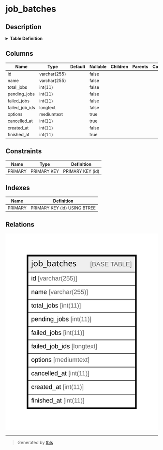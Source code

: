 # job_batches

## Description

<details>
<summary><strong>Table Definition</strong></summary>

```sql
CREATE TABLE `job_batches` (
  `id` varchar(255) COLLATE utf8mb4_unicode_ci NOT NULL,
  `name` varchar(255) COLLATE utf8mb4_unicode_ci NOT NULL,
  `total_jobs` int(11) NOT NULL,
  `pending_jobs` int(11) NOT NULL,
  `failed_jobs` int(11) NOT NULL,
  `failed_job_ids` longtext COLLATE utf8mb4_unicode_ci NOT NULL,
  `options` mediumtext COLLATE utf8mb4_unicode_ci,
  `cancelled_at` int(11) DEFAULT NULL,
  `created_at` int(11) NOT NULL,
  `finished_at` int(11) DEFAULT NULL,
  PRIMARY KEY (`id`)
) ENGINE=InnoDB DEFAULT CHARSET=utf8mb4 COLLATE=utf8mb4_unicode_ci
```

</details>

## Columns

| Name | Type | Default | Nullable | Children | Parents | Comment |
| ---- | ---- | ------- | -------- | -------- | ------- | ------- |
| id | varchar(255) |  | false |  |  |  |
| name | varchar(255) |  | false |  |  |  |
| total_jobs | int(11) |  | false |  |  |  |
| pending_jobs | int(11) |  | false |  |  |  |
| failed_jobs | int(11) |  | false |  |  |  |
| failed_job_ids | longtext |  | false |  |  |  |
| options | mediumtext |  | true |  |  |  |
| cancelled_at | int(11) |  | true |  |  |  |
| created_at | int(11) |  | false |  |  |  |
| finished_at | int(11) |  | true |  |  |  |

## Constraints

| Name | Type | Definition |
| ---- | ---- | ---------- |
| PRIMARY | PRIMARY KEY | PRIMARY KEY (id) |

## Indexes

| Name | Definition |
| ---- | ---------- |
| PRIMARY | PRIMARY KEY (id) USING BTREE |

## Relations

![er](job_batches.svg)

---

> Generated by [tbls](https://github.com/k1LoW/tbls)

